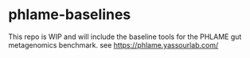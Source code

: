 # phlame-baselines
This repo is WIP and will include the baseline tools for the PHLAME gut metagenomics benchmark. see https://phlame.yassourlab.com/
